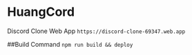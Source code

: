 # HuangCord
Discord Clone Web App
`https://discord-clone-69347.web.app`

##Build Command
`npm run build && deploy`
